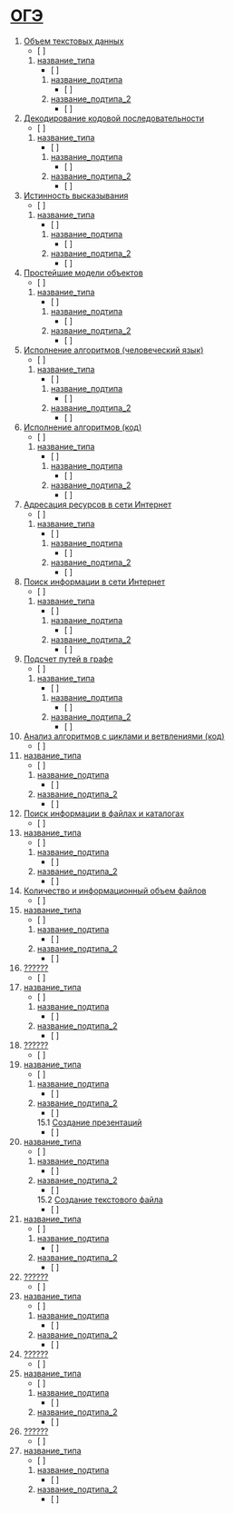 # [ОГЭ](./tasks/oge)
1. [Объем текстовых данных](./tasks/oge/oge01.md)<ul><li> [ ] </li></ul>
   1. [название_типа](./tasks/oge/oge01.md#ОГЭ-1-1)<ul><li> [ ] </li></ul>
      1. [название_подтипа](./tasks/oge/oge01.md#ОГЭ-1-1-1)<ul><li> [ ] </li></ul>
      2. [название_подтипа_2](./tasks/oge/oge01.md#ОГЭ-1-1-2)<ul><li> [ ] </li></ul>
2. [Декодирование кодовой последовательности](./tasks/oge/oge02.md)<ul><li> [ ] </li></ul>
   1. [название_типа](./tasks/oge/oge02.md#ОГЭ-2-1)<ul><li> [ ] </li></ul>
      1. [название_подтипа](./tasks/oge/oge02.md#ОГЭ-2-1-1)<ul><li> [ ] </li></ul>
      2. [название_подтипа_2](./tasks/oge/oge02.md#ОГЭ-2-1-2)<ul><li> [ ] </li></ul>
3. [Истинность высказывания](./tasks/oge/oge03.md)<ul><li> [ ] </li></ul>
   1. [название_типа](./tasks/oge/oge03.md#ОГЭ-3-1)<ul><li> [ ] </li></ul>
      1. [название_подтипа](./tasks/oge/oge03.md#ОГЭ-3-1-1)<ul><li> [ ] </li></ul>
      2. [название_подтипа_2](./tasks/oge/oge03.md#ОГЭ-3-1-2)<ul><li> [ ] </li></ul>
4. [Простейшие модели объектов](./tasks/oge/oge04.md)<ul><li> [ ] </li></ul>
   1. [название_типа](./tasks/oge/oge04.md#ОГЭ-4-1)<ul><li> [ ] </li></ul>
      1. [название_подтипа](./tasks/oge/oge04.md#ОГЭ-4-1-1)<ul><li> [ ] </li></ul>
      2. [название_подтипа_2](./tasks/oge/oge04.md#ОГЭ-4-1-2)<ul><li> [ ] </li></ul>
5. [Исполнение алгоритмов (человеческий язык)](./tasks/oge/oge05.md)<ul><li> [ ] </li></ul>
   1. [название_типа](./tasks/oge/oge05.md#ОГЭ-5-1)<ul><li> [ ] </li></ul>
      1. [название_подтипа](./tasks/oge/oge05.md#ОГЭ-5-1-1)<ul><li> [ ] </li></ul>
      2. [название_подтипа_2](./tasks/oge/oge05.md#ОГЭ-5-1-2)<ul><li> [ ] </li></ul>
6. [Исполнение алгоритмов (код)](./tasks/oge/oge06.md)<ul><li> [ ] </li></ul>
   1. [название_типа](./tasks/oge/oge06.md#ОГЭ-6-1)<ul><li> [ ] </li></ul>
      1. [название_подтипа](./tasks/oge/oge06.md#ОГЭ-6-1-1)<ul><li> [ ] </li></ul>
      2. [название_подтипа_2](./tasks/oge/oge06.md#ОГЭ-6-1-2)<ul><li> [ ] </li></ul>
7. [Адресация ресурсов в сети Интернет](./tasks/oge/oge07.md)<ul><li> [ ] </li></ul>
   1. [название_типа](./tasks/oge/oge07.md#ОГЭ-7-1)<ul><li> [ ] </li></ul>
      1. [название_подтипа](./tasks/oge/oge07.md#ОГЭ-7-1-1)<ul><li> [ ] </li></ul>
      2. [название_подтипа_2](./tasks/oge/oge07.md#ОГЭ-7-1-2)<ul><li> [ ] </li></ul>
8. [Поиск информации в сети Интернет](./tasks/oge/oge08.md)<ul><li> [ ] </li></ul>
   1. [название_типа](./tasks/oge/oge08.md#ОГЭ-8-1)<ul><li> [ ] </li></ul>
      1. [название_подтипа](./tasks/oge/oge08.md#ОГЭ-8-1-1)<ul><li> [ ] </li></ul>
      2. [название_подтипа_2](./tasks/oge/oge08.md#ОГЭ-8-1-2)<ul><li> [ ] </li></ul>
9. [Подсчет путей в графе](./tasks/oge/oge09.md)<ul><li> [ ] </li></ul>
   1. [название_типа](./tasks/oge/oge09.md#ОГЭ-9-1)<ul><li> [ ] </li></ul>
      1. [название_подтипа](./tasks/oge/oge09.md#ОГЭ-9-1-1)<ul><li> [ ] </li></ul>
      2. [название_подтипа_2](./tasks/oge/oge09.md#ОГЭ-9-1-2)<ul><li> [ ] </li></ul>
10. [Анализ алгоритмов с циклами и ветвлениями (код)](./tasks/oge/oge10.md)<ul><li> [ ] </li></ul>
   1. [название_типа](./tasks/oge/oge10.md#ОГЭ-10-1)<ul><li> [ ] </li></ul>
      1. [название_подтипа](./tasks/oge/oge10.md#ОГЭ-10-1-1)<ul><li> [ ] </li></ul>
      2. [название_подтипа_2](./tasks/oge/oge10.md#ОГЭ-10-1-2)<ul><li> [ ] </li></ul>
11. [Поиск информации в файлах и каталогах](./tasks/oge/oge11.md)<ul><li> [ ] </li></ul>
   1. [название_типа](./tasks/oge/oge11.md#ОГЭ-11-1)<ul><li> [ ] </li></ul>
      1. [название_подтипа](./tasks/oge/oge11.md#ОГЭ-11-1-1)<ul><li> [ ] </li></ul>
      2. [название_подтипа_2](./tasks/oge/oge11.md#ОГЭ-11-1-2)<ul><li> [ ] </li></ul>
12. [Количество и информационный объем файлов](./tasks/oge/oge12.md)<ul><li> [ ] </li></ul>
   1. [название_типа](./tasks/oge/oge12.md#ОГЭ-12-1)<ul><li> [ ] </li></ul>
      1. [название_подтипа](./tasks/oge/oge12.md#ОГЭ-12-1-1)<ul><li> [ ] </li></ul>
      2. [название_подтипа_2](./tasks/oge/oge12.md#ОГЭ-12-1-2)<ul><li> [ ] </li></ul>
13. [??????](./tasks/oge/oge13.md)<ul><li> [ ] </li></ul>
   1. [название_типа](./tasks/oge/oge13.md#ОГЭ-13-1)<ul><li> [ ] </li></ul>
      1. [название_подтипа](./tasks/oge/oge13.md#ОГЭ-13-1-1)<ul><li> [ ] </li></ul>
      2. [название_подтипа_2](./tasks/oge/oge13.md#ОГЭ-13-1-2)<ul><li> [ ] </li></ul>
14. [??????](./tasks/oge/oge14.md)<ul><li> [ ] </li></ul>
   1. [название_типа](./tasks/oge/oge14.md#ОГЭ-14-1)<ul><li> [ ] </li></ul>
      1. [название_подтипа](./tasks/oge/oge14.md#ОГЭ-14-1-1)<ul><li> [ ] </li></ul>
      2. [название_подтипа_2](./tasks/oge/oge14.md#ОГЭ-14-1-2)<ul><li> [ ] </li></ul>
15.1 [Создание презентаций](./tasks/oge/oge15.md#Задание-15-1)<ul><li> [ ] </li></ul>
   1. [название_типа](./tasks/oge/oge15.md#ОГЭ-15-1-1)<ul><li> [ ] </li></ul>
      1. [название_подтипа](./tasks/oge/oge15.md#ОГЭ-15-1-1-1)<ul><li> [ ] </li></ul>
      2. [название_подтипа_2](./tasks/oge/oge15.md#ОГЭ-15-1-1-2)<ul><li> [ ] </li></ul>
15.2 [Создание текстового файла](./tasks/oge/oge15.md#Задание-15-2)<ul><li> [ ] </li></ul>
   1. [название_типа](./tasks/oge/oge15.md#ОГЭ-15-2-1)<ul><li> [ ] </li></ul>
      1. [название_подтипа](./tasks/oge/oge15.md#ОГЭ-15-2-1-1)<ul><li> [ ] </li></ul>
      2. [название_подтипа_2](./tasks/oge/oge15.md#ОГЭ-15-2-1-2)<ul><li> [ ] </li></ul>
16. [??????](./tasks/oge/oge16.md)<ul><li> [ ] </li></ul>
   1. [название_типа](./tasks/oge/oge16.md#ОГЭ-16-1)<ul><li> [ ] </li></ul>
      1. [название_подтипа](./tasks/oge/oge16.md#ОГЭ-16-1-1)<ul><li> [ ] </li></ul>
      2. [название_подтипа_2](./tasks/oge/oge16.md#ОГЭ-16-1-2)<ul><li> [ ] </li></ul>
17. [??????](./tasks/oge/oge17.md)<ul><li> [ ] </li></ul>
   1. [название_типа](./tasks/oge/oge17.md#ОГЭ-17-1)<ul><li> [ ] </li></ul>
      1. [название_подтипа](./tasks/oge/oge17.md#ОГЭ-17-1-1)<ul><li> [ ] </li></ul>
      2. [название_подтипа_2](./tasks/oge/oge17.md#ОГЭ-17-1-2)<ul><li> [ ] </li></ul>
18. [??????](./tasks/oge/oge18.md)<ul><li> [ ] </li></ul>
   1. [название_типа](./tasks/oge/oge18.md#ОГЭ-18-1)<ul><li> [ ] </li></ul>
      1. [название_подтипа](./tasks/oge/oge18.md#ОГЭ-18-1-1)<ul><li> [ ] </li></ul>
      2. [название_подтипа_2](./tasks/oge/oge18.md#ОГЭ-18-1-2)<ul><li> [ ] </li></ul>